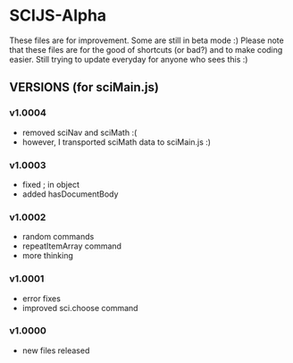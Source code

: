 # SCIJS-Alpha
These files are for improvement. Some are still in beta mode :)
Please note that these files are for the good of shortcuts (or bad?) and to make coding easier.
Still trying to update everyday for anyone who sees this :)

## VERSIONS (for sciMain.js)

### v1.0004
- removed sciNav and sciMath :(
- however, I transported sciMath data to sciMain.js :)

### v1.0003
- fixed ; in object
- added hasDocumentBody

### v1.0002
- random commands
- repeatItemArray command
- more thinking

### v1.0001
- error fixes
- improved sci.choose command

### v1.0000
- new files released